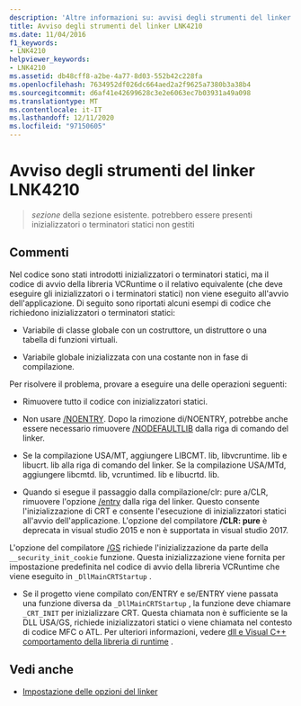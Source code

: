 ```yaml
---
description: 'Altre informazioni su: avvisi degli strumenti del linker LNK4210'
title: Avviso degli strumenti del linker LNK4210
ms.date: 11/04/2016
f1_keywords:
- LNK4210
helpviewer_keywords:
- LNK4210
ms.assetid: db48cff8-a2be-4a77-8d03-552b42c228fa
ms.openlocfilehash: 7634952df026dc664aed2a2f9625a7380b3a38b4
ms.sourcegitcommit: d6af41e42699628c3e2e6063ec7b03931a49a098
ms.translationtype: MT
ms.contentlocale: it-IT
ms.lasthandoff: 12/11/2020
ms.locfileid: "97150605"
---
```

# <a name="linker-tools-warning-lnk4210"></a>Avviso degli strumenti del linker LNK4210

> *sezione* della sezione esistente. potrebbero essere presenti inizializzatori o terminatori statici non gestiti

## <a name="remarks"></a>Commenti

Nel codice sono stati introdotti inizializzatori o terminatori statici, ma il codice di avvio della libreria VCRuntime o il relativo equivalente (che deve eseguire gli inizializzatori o i terminatori statici) non viene eseguito all'avvio dell'applicazione. Di seguito sono riportati alcuni esempi di codice che richiedono inizializzatori o terminatori statici:

- Variabile di classe globale con un costruttore, un distruttore o una tabella di funzioni virtuali.

- Variabile globale inizializzata con una costante non in fase di compilazione.

Per risolvere il problema, provare a eseguire una delle operazioni seguenti:

- Rimuovere tutto il codice con inizializzatori statici.

- Non usare [/NOENTRY](../../build/reference/noentry-no-entry-point.md). Dopo la rimozione di/NOENTRY, potrebbe anche essere necessario rimuovere [/NODEFAULTLIB](../../build/reference/nodefaultlib-ignore-libraries.md) dalla riga di comando del linker.

- Se la compilazione USA/MT, aggiungere LIBCMT. lib, libvcruntime. lib e libucrt. lib alla riga di comando del linker. Se la compilazione USA/MTd, aggiungere libcmtd. lib, vcruntimed. lib e libucrtd. lib.

- Quando si esegue il passaggio dalla compilazione/clr: pure a/CLR, rimuovere l'opzione [/entry](../../build/reference/entry-entry-point-symbol.md) dalla riga del linker. Questo consente l'inizializzazione di CRT e consente l'esecuzione di inizializzatori statici all'avvio dell'applicazione. L'opzione del compilatore **/CLR: pure** è deprecata in visual studio 2015 e non è supportata in visual studio 2017.

L'opzione del compilatore [/GS](../../build/reference/gs-buffer-security-check.md) richiede l'inizializzazione da parte della `__security_init_cookie` funzione. Questa inizializzazione viene fornita per impostazione predefinita nel codice di avvio della libreria VCRuntime che viene eseguito in `_DllMainCRTStartup` .

- Se il progetto viene compilato con/ENTRY e se/ENTRY viene passata una funzione diversa da `_DllMainCRTStartup` , la funzione deve chiamare `_CRT_INIT` per inizializzare CRT. Questa chiamata non è sufficiente se la DLL USA/GS, richiede inizializzatori statici o viene chiamata nel contesto di codice MFC o ATL. Per ulteriori informazioni, vedere [dll e Visual C++ comportamento della libreria di runtime](../../build/run-time-library-behavior.md) .

## <a name="see-also"></a>Vedi anche

- [Impostazione delle opzioni del linker](../../build/reference/linking.md)
